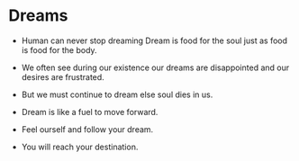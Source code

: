 # Dreams
- Human can never stop dreaming Dream is food for the soul just as food is food for the body.

- We often see during our existence our dreams are disappointed and our desires are frustrated.

- But we must continue to dream else soul dies in us.

- Dream is like a fuel to move forward.

- Feel ourself and follow your dream.

- You will reach your destination.

